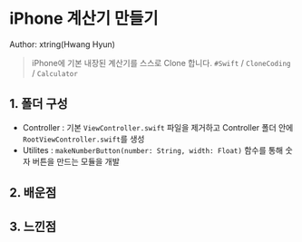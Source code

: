 # iPhone 계산기 만들기
  
  Author: xtring(Hwang Hyun)  
  
> iPhone에 기본 내장된 계산기를 스스로 Clone 합니다.
`#Swift` / `CloneCoding` / `Calculator`

## 1. 폴더 구성
 - Controller : 기본 `ViewController.swift` 파일을 제거하고 Controller 폴더 안에 `RootViewController.swift`를 생성  
 - Utilites : `makeNumberButton(number: String, width: Float)` 함수를 통해 숫자 버튼을 만드는 모듈을 개발
 
 ## 2. 배운점
 
 
 ## 3. 느낀점
 

